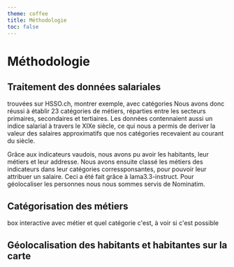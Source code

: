 ```yaml
---
theme: coffee 
title: Méthodologie
toc: false
---
```


# Méthodologie

## Traitement des données salariales

trouvées sur HSSO.ch, montrer exemple, avec catégories
Nous avons donc réussi à établir 23 catégories de métiers, réparties entre les secteurs primaires, secondaires et tertiaires. Les données contennaient aussi un indice salarial à travers le XIXe siècle, ce qui nous a permis de deriver la valeur des salaires approximatifs que nos catégories recevaient au courant du siècle. 

Grâce aux indicateurs vaudois, nous avons pu avoir les habitants, leur métiers et leur addresse. 
Nous avons ensuite classé les métiers des indicateurs dans leur catégories corressponsantes, pour pouvoir leur attribuer un salaire. Ceci a été fait grâce à lama3.3-instruct. 
Pour géolocaliser les personnes nous nous sommes servis de Nominatim.   

## Catégorisation des métiers

box interactive avec métier et quel catégorie c'est, à voir si c'est possible

## Géolocalisation des habitants et habitantes sur la carte